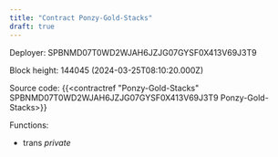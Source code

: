 ```yaml
---
title: "Contract Ponzy-Gold-Stacks"
draft: true
---
```

Deployer: SPBNMD07T0WD2WJAH6JZJG07GYSF0X413V69J3T9


 



Block height: 144045 (2024-03-25T08:10:20.000Z)

Source code: {{<contractref "Ponzy-Gold-Stacks" SPBNMD07T0WD2WJAH6JZJG07GYSF0X413V69J3T9 Ponzy-Gold-Stacks>}}

Functions:

* trans _private_
